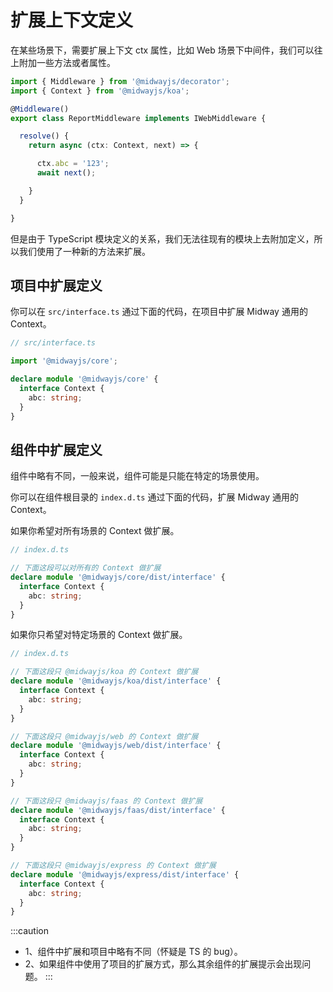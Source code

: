 # 扩展上下文定义

在某些场景下，需要扩展上下文 ctx 属性，比如 Web 场景下中间件，我们可以往上附加一些方法或者属性。

```typescript
import { Middleware } from '@midwayjs/decorator';
import { Context } from '@midwayjs/koa';

@Middleware()
export class ReportMiddleware implements IWebMiddleware {

  resolve() {
    return async (ctx: Context, next) => {

      ctx.abc = '123';
      await next();

    }
  }

}
```

但是由于 TypeScript 模块定义的关系，我们无法往现有的模块上去附加定义，所以我们使用了一种新的方法来扩展。


## 项目中扩展定义


你可以在 `src/interface.ts` 通过下面的代码，在项目中扩展 Midway 通用的 Context。

```typescript
// src/interface.ts

import '@midwayjs/core';

declare module '@midwayjs/core' {
  interface Context {
    abc: string;
  }
}
```

## 组件中扩展定义

组件中略有不同，一般来说，组件可能是只能在特定的场景使用。

你可以在组件根目录的 `index.d.ts` 通过下面的代码，扩展 Midway 通用的 Context。

如果你希望对所有场景的 Context 做扩展。

```typescript
// index.d.ts

// 下面这段可以对所有的 Context 做扩展
declare module '@midwayjs/core/dist/interface' {
  interface Context {
    abc: string;
  }
}
```

如果你只希望对特定场景的 Context 做扩展。

```typescript
// index.d.ts

// 下面这段只 @midwayjs/koa 的 Context 做扩展
declare module '@midwayjs/koa/dist/interface' {
  interface Context {
    abc: string;
  }
}

// 下面这段只 @midwayjs/web 的 Context 做扩展
declare module '@midwayjs/web/dist/interface' {
  interface Context {
    abc: string;
  }
}

// 下面这段只 @midwayjs/faas 的 Context 做扩展
declare module '@midwayjs/faas/dist/interface' {
  interface Context {
    abc: string;
  }
}

// 下面这段只 @midwayjs/express 的 Context 做扩展
declare module '@midwayjs/express/dist/interface' {
  interface Context {
    abc: string;
  }
}

```

:::caution
- 1、组件中扩展和项目中略有不同（怀疑是 TS 的 bug）。
- 2、如果组件中使用了项目的扩展方式，那么其余组件的扩展提示会出现问题。
:::
